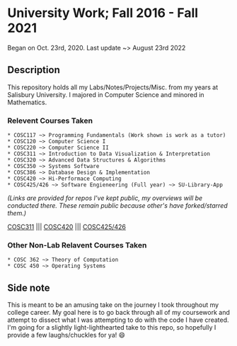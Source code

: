 # University Work; Fall 2016 - Fall 2021

Began on Oct. 23rd, 2020. Last update ~> August 23rd 2022

## Description

This repository holds all my Labs/Notes/Projects/Misc. from my years at Salisbury University.  I majored in Computer Science and minored in Mathematics. 

### Relevent Courses Taken 


	* COSC117 ~> Programming Fundamentals (Work shown is work as a tutor)
	* COSC120 ~> Computer Science I
	* COSC220 ~> Computer Science II
    * COSC311 ~> Introduction to Data Visualization & Interpretation
	* COSC320 ~> Advanced Data Structures & Algorithms
	* COSC350 ~> Systems Software
	* COSC386 ~> Database Design & Implementation
    * COSC420 ~> Hi-Performace Computing
	* COSC425/426 ~> Software Engieneering (Full year) ~> SU-Library-App

_(Links are provided for repos I've kept public, my overviews will be conducted there. These remain public because other's have forked/starred them.)_

[COSC311](https://github.com/samdish7/COSC311) ||| [COSC420](https://github.com/samdish7/COSC420) ||| [COSC425/426](https://github.com/samdish7/SU_Library_App)

### Other Non-Lab Relavent Courses Taken

	* COSC 362 ~> Theory of Computation
	* COSC 450 ~> Operating Systems

## Side note

This is meant to be an amusing take on the journey I took throughout my college career. My goal here is to go back through all of my coursework and attempt to dissect what I was attempting to do with the code I have created. I'm going for a slightly light-lighthearted take to this repo, so hopefully I provide a few laughs/chuckles for ya! :smile:
